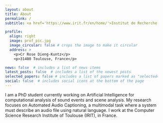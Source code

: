 ```yaml
---
layout: about
title: About
permalink: /
subtitle: <a href='https://www.irit.fr/en/home/'>Institut de Recherche en Informatique de Toulouse</a>, <a href='https://www.univ-tlse3.fr/home'>Université Toulouse III - Paul Sabatier</a>

profile:
  align: right
  image: prof_pic.jpg
  image_circular: false # crops the image to make it circular
  address: >
    <p>Cr Rose Dieng-Kuntz</p>
    <p>31400 Toulouse, France</p>

news: false  # includes a list of news items
latest_posts: false  # includes a list of the newest posts
selected_papers: false # includes a list of papers marked as "selected={true}"
social: false  # includes social icons at the bottom of the page
---
```


I am a PhD student currently working on Artificial Intelligence for computational analysis of sound events and scene analysis. My research focuses on Automated Audio Captioning, a multimodal task where a system must describe an audio file using natural language. I work at the Computer Science Research Institute of Toulouse (IRIT), in France.

<!-- Write your biography here. Tell the world about yourself. Link to your favorite [subreddit](http://reddit.com). You can put a picture in, too. The code is already in, just name your picture `prof_pic.jpg` and put it in the `img/` folder.

Put your address / P.O. box / other info right below your picture. You can also disable any of these elements by editing `profile` property of the YAML header of your `_pages/about.md`. Edit `_bibliography/papers.bib` and Jekyll will render your [publications page](/al-folio/publications/) automatically.

Link to your social media connections, too. This theme is set up to use [Font Awesome icons](http://fortawesome.github.io/Font-Awesome/) and [Academicons](https://jpswalsh.github.io/academicons/), like the ones below. Add your Facebook, Twitter, LinkedIn, Google Scholar, or just disable all of them. -->
